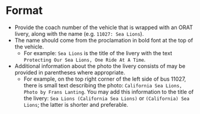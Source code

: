 # Format

- Provide the coach number of the vehicle that is wrapped with an ORAT livery, along with the name (e.g. `11027: Sea Lions`). 
- The name should come from the proclamation in bold font at the top of the vehicle.
  - For example: `Sea Lions` is the title of the livery with the text `Protecting Our Sea Lions, One Ride At A Time`.
- Additional information about the photo the livery consists of may be provided in parentheses where appropriate. 
  - For example, on the top right corner of the left side of bus 11027, there is small text describing the photo: `California Sea Lions, Photo by Frans Lanting`. You may add this information to the title of the livery: `Sea Lions (California Sea Lions)` or `(California) Sea Lions`; the latter is shorter and preferable. 